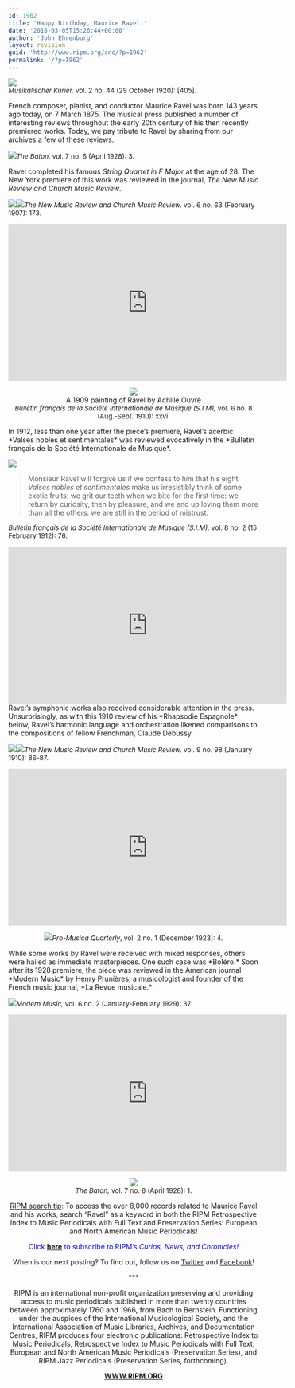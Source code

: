 ```yaml
---
id: 1962
title: 'Happy Birthday, Maurice Ravel!'
date: '2018-03-05T15:26:44+00:00'
author: 'John Ehrenburg'
layout: revision
guid: 'http://www.ripm.org/cnc/?p=1962'
permalink: '/?p=1962'
---
```


![](http://www.ripm.org/cnc/wp-content/uploads/2018/03/10-ravel.jpg)  
<span style="font-size: 10pt;">*Musikalischer Kurier,* vol. 2 no. 44 (29 October 1920): \[405\].</span>

French composer, pianist, and conductor Maurice Ravel was born 143 years ago today, on 7 March 1875. The musical press published a number of interesting reviews throughout the early 20th century of his then recently premiered works. Today, we pay tribute to Ravel by sharing from our archives a few of these reviews.

![](http://www.ripm.org/cnc/wp-content/uploads/2018/03/8-ravel-231x300.jpg)<span style="font-size: 10pt;">*The Baton,* vol. 7 no. 6 (April 1928): 3.</span>

Ravel completed his famous *String Quartet in F Major* at the age of 28. The New York premiere of this work was reviewed in the journal, *The New Music Review and Church Music Review*.

![](http://www.ripm.org/cnc/wp-content/uploads/2018/03/1-ravel.jpg)![](http://www.ripm.org/cnc/wp-content/uploads/2018/03/2-ravel.jpg)<span style="font-size: 10pt;">*The New Music Review and Church Music Review,* vol. 6 no. 63 (February 1907): 173.</span>

<div style="text-align: center;"><iframe allowfullscreen="allowfullscreen" frameborder="0" height="315" loading="lazy" src="https://www.youtube.com/embed/ehQMe57TPPM?rel=0&start=18&end=479" width="560"><span class="mce_SELRES_start" data-mce-type="bookmark" style="display: inline-block; width: 0px; overflow: hidden; line-height: 0;">﻿</span></iframe>

![](http://www.ripm.org/cnc/wp-content/uploads/2018/03/11-ravel.jpg)  
A 1909 painting of Ravel by Achille Ouvré  
<span style="font-size: 10pt;">*Bulletin français de la Société Internationale de Musique (S.I.M),* vol. 6 no. 8 (Aug.-Sept. 1910): xxvi.</span>

</div>In 1912, less than one year after the piece’s premiere, Ravel’s acerbic *Valses nobles et sentimentales* was reviewed evocatively in the *Bulletin français de la Société Internationale de Musique*.

<span style="font-size: 10pt;">*![](http://www.ripm.org/cnc/wp-content/uploads/2018/03/15-Ravel.jpg)*</span>

> Monsieur Ravel will forgive us if we confess to him that his eight *Valses nobles et sentimentales* make us irresistibly think of some exotic fruits: we grit our teeth when we bite for the first time: we return by curiosity, then by pleasure, and we end up loving them more than all the others: we are still in the period of mistrust.

<span style="font-size: 10pt;">*Bulletin français de la Société Internationale de Musique (S.I.M),* vol. 8 no. 2 (15 February 1912): 76.</span>

<div style="text-align: center;"><iframe allowfullscreen="allowfullscreen" frameborder="0" height="315" loading="lazy" src="https://www.youtube.com/embed/WVYLjakSwnc?rel=0&start=4&end=107" width="560"><span class="mce_SELRES_start" data-mce-type="bookmark" style="display: inline-block; width: 0px; overflow: hidden; line-height: 0;">﻿</span></iframe>

</div>Ravel’s symphonic works also received considerable attention in the press. Unsurprisingly, as with this 1910 review of his *Rhapsodie Espagnole* below, Ravel’s harmonic language and orchestration likened comparisons to the compositions of fellow Frenchman, Claude Debussy.

![](http://www.ripm.org/cnc/wp-content/uploads/2018/03/5-ravel.jpg)![](http://www.ripm.org/cnc/wp-content/uploads/2018/03/6-ravel.jpg)<span style="font-size: 10pt;">*The New Music Review and Church Music Review,* vol. 9 no. 98 (January 1910): 86-87.</span>

<div style="text-align: center;"><iframe allowfullscreen="allowfullscreen" frameborder="0" height="315" loading="lazy" src="https://www.youtube.com/embed/gyTZIt1HlM0?rel=0&start=1&end=1093" width="560"><span class="mce_SELRES_start" data-mce-type="bookmark" style="display: inline-block; width: 0px; overflow: hidden; line-height: 0;">﻿</span></iframe>

![](http://www.ripm.org/cnc/wp-content/uploads/2018/03/16-ravel.jpg)<span style="font-size: 10pt;">*Pro-Musica Quarterly*, vol. 2 no. 1 (December 1923): 4. </span>

</div>While some works by Ravel were received with mixed responses, others were hailed as immediate masterpieces. One such case was *Boléro.* Soon after its 1928 premiere, the piece was reviewed in the American journal *Modern Music* by Henry Prunières, a musicologist and founder of the French music journal, *La Revue musicale.*

![](http://www.ripm.org/cnc/wp-content/uploads/2018/03/7-ravel.jpg)<span style="font-size: 10pt;">*Modern Music,* vol. 6 no. 2 (January-February 1929): 37. </span>

<div style="text-align: center;"><iframe allowfullscreen="allowfullscreen" frameborder="0" height="315" loading="lazy" src="https://www.youtube.com/embed/dZDiaRZy0Ak?rel=0&start=13&end=948" width="560"></iframe>

![](http://www.ripm.org/cnc/wp-content/uploads/2018/03/17-ravel.jpg)  
<span style="font-size: 10pt;">*The Baton,* vol. 7 no. 6 (April 1928): 1. </span>

<u>RIPM search tip</u>: To access the over 8,000 records related to Maurice Ravel and his works, search “Ravel” as a keyword in both the RIPM Retrospective Index to Music Periodicals with Full Text and Preservation Series: European and North American Music Periodicals!

<span style="color: #0000ff;">Click<span style="color: #ff0000;"> [**here**](http://ripm.org/?page=cncsubscribe) </span>to subscribe to RIPM’s *Curios, News, and Chronicles!* </span>

When is our next posting? To find out, follow us on [Twitter](https://twitter.com/RIPMCenter) and [Facebook](https://www.facebook.com/RIPMCenter/)!

\*\*\*

RIPM is an international non-profit organization preserving and providing access to music periodicals published in more than twenty countries between approximately 1760 and 1966, from Bach to Bernstein. Functioning under the auspices of the International Musicological Society, and the International Association of Music Libraries, Archives, and Documentation Centres, RIPM produces four electronic publications: Retrospective Index to Music Periodicals, Retrospective Index to Music Periodicals with Full Text, European and North American Music Periodicals (Preservation Series), and RIPM Jazz Periodicals (Preservation Series, forthcoming).

[**WWW.RIPM.ORG**](http://www.ripm.org/)

</div>